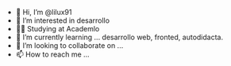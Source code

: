 - 👋 Hi, I’m @lilux91
- 👀 I’m interested in  desarrollo
- 👩‍💻 Studying at Academlo
- 🌱 I’m currently learning ... desarrollo web, fronted, autodidacta.
- 💞️ I’m looking to collaborate on ...
- 📫 How to reach me ...

<!---
lilux91/lilux91 is a ✨ special ✨ repository because its `README.md` (this file) appears on your GitHub profile.
You can click the Preview link to take a look at your changes.
--->
